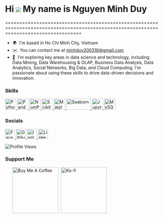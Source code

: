 # Hi ![](https://user-images.githubusercontent.com/18350557/176309783-0785949b-9127-417c-8b55-ab5a4333674e.gif) My name is Nguyen Minh Duy
=======================================================================================================================================

* 🌍  I'm based in Ho Chi Minh City, Vietnam  
* ✉️  You can contact me at [minhduy200316@gmail.com](mailto:minhduy200316@gmail.com)  
* 🧠  I'm exploring key areas in data science and technology, including Data Mining, Data Warehousing & OLAP, Business Data Analysis, Data Analytics, Social Networks, Big Data, and Cloud Computing. I'm passionate about using these skills to drive data-driven decisions and innovation.

### Skills

<p align="left">
  <a href="https://www.python.org/" target="_blank" rel="noreferrer">
    <img src="https://raw.githubusercontent.com/danielcranney/readme-generator/main/public/icons/skills/python-colored.svg" width="36" height="36" alt="Python" />
  </a>
  <a href="https://pandas.pydata.org/" target="_blank" rel="noreferrer">
    <img src="https://raw.githubusercontent.com/DataScienceSpecialization/Development/content/images/pandas-logo.png" width="36" height="36" alt="Pandas" />
  </a>
  <a href="https://numpy.org/" target="_blank" rel="noreferrer">
    <img src="https://upload.wikimedia.org/wikipedia/commons/3/31/NumPy_logo_2020.svg" width="36" height="36" alt="NumPy" />
  </a>
  <a href="https://scikit-learn.org/" target="_blank" rel="noreferrer">
    <img src="https://upload.wikimedia.org/wikipedia/commons/0/05/Scikit_learn_logo_small.svg" width="36" height="36" alt="Scikit-learn" />
  </a>
  <a href="https://matplotlib.org/" target="_blank" rel="noreferrer">
    <img src="https://matplotlib.org/_static/images/logo2.svg" width="36" height="36" alt="Matplotlib" />
  </a>
  <a href="https://seaborn.pydata.org/" target="_blank" rel="noreferrer">
    <img src="https://seaborn.pydata.org/_static/logo-wide-lightbg.svg" width="80" height="36" alt="Seaborn" />
  </a>
  <a href="https://jupyter.org/" target="_blank" rel="noreferrer">
    <img src="https://upload.wikimedia.org/wikipedia/commons/e/ed/Jupyter_logo.svg" width="36" height="36" alt="Jupyter" />
  </a>
  <a href="https://www.mysql.com/" target="_blank" rel="noreferrer">
    <img src="https://raw.githubusercontent.com/danielcranney/readme-generator/main/public/icons/skills/mysql-colored.svg" width="36" height="36" alt="MySQL" />
  </a>
</p>

### Socials

<p align="left">
  <a href="https://www.facebook.com/qqnmd/" target="_blank" rel="noreferrer">
    <img src="https://raw.githubusercontent.com/danielcranney/readme-generator/main/public/icons/socials/facebook.svg" width="32" height="32" alt="Facebook" />
  </a>
  <a href="https://www.github.com/minzi03" target="_blank" rel="noreferrer">
    <img src="https://raw.githubusercontent.com/danielcranney/readme-generator/main/public/icons/socials/github.svg" width="32" height="32" alt="GitHub" />
  </a>
  <a href="http://www.instagram.com/zimin.03/" target="_blank" rel="noreferrer">
    <img src="https://raw.githubusercontent.com/danielcranney/readme-generator/main/public/icons/socials/instagram.svg" width="32" height="32" alt="Instagram" />
  </a>
  <a href="https://www.linkedin.com/in/nguyễn-minh-duy-2a2301277/" target="_blank" rel="noreferrer">
    <img src="https://raw.githubusercontent.com/danielcranney/readme-generator/main/public/icons/socials/linkedin.svg" width="32" height="32" alt="LinkedIn" />
  </a>
</p>

<p align="left">
  <img src="https://komarev.com/ghpvc/?username=minzi03&label=Profile%20views&color=0e75b6&style=flat" alt="Profile Views" />
</p>

### Support Me

<ul style="list-style-type: none; margin: 0;">
  <li style="display: inline-block; margin-right: 0.25rem;">
    <a href="https://www.buymeacoffee.com/minzi03">
      <img src="https://cdn.buymeacoffee.com/buttons/v2/default-yellow.png" width="150" alt="Buy Me A Coffee" />
    </a>
  </li>
  <li style="display: inline-block; margin-right: 0.25rem;">
    <a href="https://www.ko-fi.com/minzi03">
      <img src="https://storage.ko-fi.com/cdn/kofi2.png?v=3" width="150" alt="Ko-fi" />
    </a>
  </li>
</ul>
